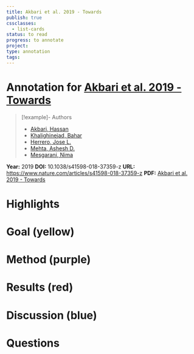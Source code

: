 ```yaml
---
title: Akbari et al. 2019 - Towards
publish: true
cssclasses:
  - list-cards
status: to read
progress: to annotate
project:
type: annotation
tags:
---
```

# Annotation for [Akbari et al. 2019 - Towards](Papers/References/Akbari%20et%20al.%202019%20-%20Towards)

> [!example]- Authors
> - [Akbari, Hassan](Akbari%2C%20Hassan)
> - [Khalighinejad, Bahar](Khalighinejad%2C%20Bahar)
> - [Herrero, Jose L.](Herrero%2C%20Jose%20L.)
> - [Mehta, Ashesh D.](Mehta%2C%20Ashesh%20D.)
> - [Mesgarani, Nima](Mesgarani%2C%20Nima)

**Year:** 2019
**DOI:** 10.1038/s41598-018-37359-z
**URL:** https://www.nature.com/articles/s41598-018-37359-z
**PDF:** [Akbari et al. 2019 - Towards](Papers/PDFs/Akbari%20et%20al.%202019%20-%20Towards%20reconstructing%20intelligible%20speech%20from%20the%20human%20auditory%20cortex.pdf)

# Highlights


# Goal (yellow)


# Method (purple)


# Results (red)


# Discussion (blue)


# Questions

